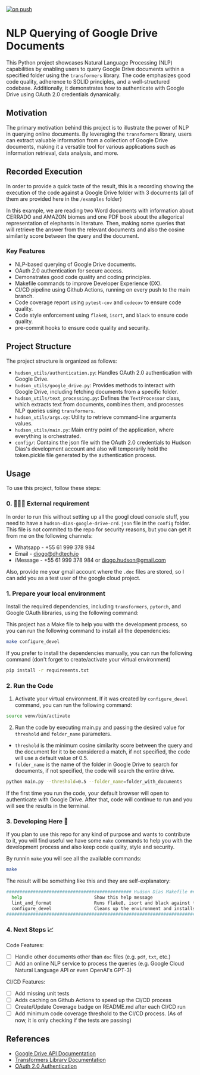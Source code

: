 [![on push](https://github.com/dhdtech/nlp-query-google-drive-docs/actions/workflows/ci.yml/badge.svg)](https://github.com/dhdtech/nlp-query-google-drive-docs/actions/workflows/ci.yml)

# NLP Querying of Google Drive Documents

This Python project showcases Natural Language Processing (NLP) capabilities by enabling users to query Google Drive documents within a specified folder using the `transformers` library. The code emphasizes good code quality, adherence to SOLID principles, and a well-structured codebase. Additionally, it demonstrates how to authenticate with Google Drive using OAuth 2.0 credentials dynamically.

## Motivation

The primary motivation behind this project is to illustrate the power of NLP in querying online documents. By leveraging the `transformers` library, users can extract valuable information from a collection of Google Drive documents, making it a versatile tool for various applications such as information retrieval, data analysis, and more.

## Recorded Execution

In order to provide a quick taste of the result, this is a recording showing the execution of the code against a Google Drive folder with 3 documents (all of them are provided here in the `/examples` folder)

In this example, we are reading two Word documents with information about CERRADO and AMAZON biomes and one PDF book about the allegorical representation of elephants in literature. Then, making some queries that will retrieve the answer from the relevant documents and also the cosine similarity score between the query and the document.

### Key Features

- NLP-based querying of Google Drive documents.
- OAuth 2.0 authentication for secure access.
- Demonstrates good code quality and coding principles.
- Makefile commands to improve Developer Experience (DX).
- CI/CD pipeline using Github Actions, running on every push to the main branch.
- Code coverage report using `pytest-cov` and `codecov` to ensure code quality.
- Code style enforcement using `flake8`, `isort`, and `black` to ensure code quality.
- pre-commit hooks to ensure code quality and security.

## Project Structure

The project structure is organized as follows:

- `hudson_utils/authentication.py`: Handles OAuth 2.0 authentication with Google Drive.
- `hudson_utils/google_drive.py`: Provides methods to interact with Google Drive, including fetching documents from a specific folder.
- `hudson_utils/text_processing.py`: Defines the `TextProcessor` class, which extracts text from documents, combines them, and processes NLP queries using `transformers`.
- `hudson_utils/args.oy`: Utility to retrieve command-line arguments values.
- `hudson_utils/main.py`: Main entry point of the application, where everything is orchestrated.
- `config/`: Contains the json file with the OAuth 2.0 credentials to Hudson Dias's development account and also will temporarily hold the token.pickle file generated by the authentication process.

## Usage

To use this project, follow these steps:

### 0. 🚨🚨🚨 External requirement

In order to run this without setting up all the googl cloud console stuff, you need to have a `hudson-dias-google-drive-crd.json` file in the `config` folder. This file is not commited to the repo for security reasons, but you can get it from me on the following channels:

- Whatsapp - +55 61 999 378 984
- Email - diogo@dhdtech.io
- iMessage - +55 61 999 378 984 or diogo.hudson@gmail.com

Also, provide me your gmail account where the `.doc` files are stored, so I can add you as a test user of the google cloud project.

### 1. Prepare your local environment

Install the required dependencies, including `transformers`, `pytorch`, and Google OAuth libraries, using the following command:

This project has a Make file to help you with the development process, so you can run the following command to install all the dependencies:

```bash
make configure_devel
```

If you prefer to install the dependencies manually, you can run the following command (don't forget to create/activate your virtual environment)

```bash
pip install -r requirements.txt
```

### 2. Run the Code

1. Activate your virtual environment. If it was created by `configure_devel` command, you can run the following command:

```bash
source venv/bin/activate
```

2. Run the code by executing main.py and passing the desired value for `threshold` and `folder_name` parameters.

- `threshold` is the minimum cosine similarity score between the query and the document for it to be considered a match, if not specified, the code will use a default value of 0.5.
- `folder_name` is the name of the folder in Google Drive to search for documents, if not specified, the code will search the entire drive.

```bash
python main.py --threshold=0.5 --folder_name=folder_with_documents
```

If the first time you run the code, your default browser will open to authenticate with Google Drive. After that, code will continue to run and you will see the results in the terminal.

### 3. Developing Here 🚀

If you plan to use this repo for any kind of purpose and wants to contribute to it, you will find useful we have some `make` commands to help you with the development process and also keep code quality, style and security.

By runnin `make` you will see all the available commands:

```bash
make
```

The result will be something like this and they are self-explanatory:

```bash
############################################### Hudson Dias Makefile ################################################
  help                           Show this help message
  lint_and_format                Runs flake8, isort and black against the codebase
  configure_devel                Cleans up the environment and installs the development dependencies
#####################################################################################################################
```

### 4. Next Steps 📈

Code Features:

- [ ] Handle other documents other than `doc` files (e.g. `pdf`, `txt`, etc.)
- [ ] Add an online NLP service to process the queries (e.g. Google Cloud Natural Language API or even OpenAI's GPT-3)

CI/CD Features:

- [ ] Add missing unit tests
- [ ] Adds caching on Github Actions to speed up the CI/CD process
- [ ] Create/Update Coverage badge on README.md after each CI/CD run
- [ ] Add minimum code coverage threshold to the CI/CD process. (As of now, it is only checking if the tests are passing)

## References

- [Google Drive API Documentation](https://developers.google.com/drive)
- [Transformers Library Documentation](https://huggingface.co/transformers/)
- [OAuth 2.0 Authentication](https://developers.google.com/identity/protocols/oauth2)
